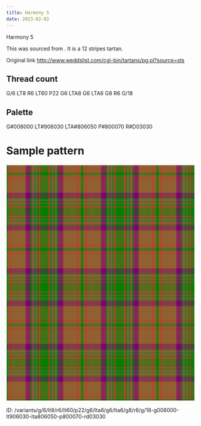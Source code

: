```yaml
---
title: Harmony 5
date: 2023-02-02
---
```

Harmony 5

This was sourced from <no value>.  It is a 12 stripes tartan.

Original link http://www.weddslist.com/cgi-bin/tartans/pg.pl?source=sts

## Thread count
G/6 LT8 R6 LT60 P22 G6 LTA8 G6 LTA6 G8 R6 G/18

## Palette
G#008000 LT#906030 LTA#806050 P#800070 R#D03030

# Sample pattern

![Tartan detail](tartan.png "G/6 LT8 R6 LT60 P22 G6 LTA8 G6 LTA6 G8 R6 G/18 tartan")

ID: /variants/g/6/lt8/r6/lt60/p22/g6/lta8/g6/lta6/g8/r6/g/18-g008000-lt906030-lta806050-p800070-rd03030